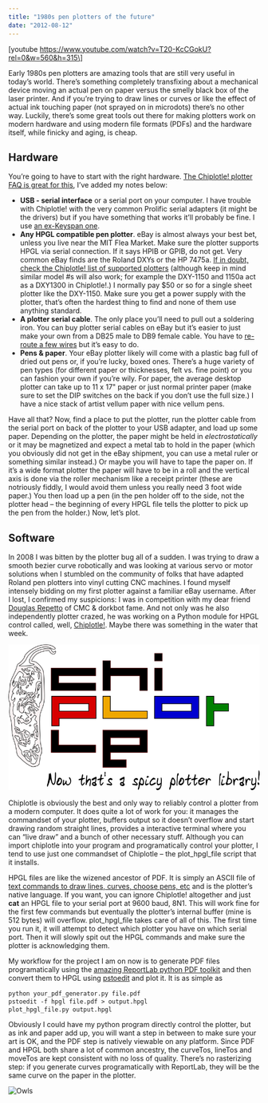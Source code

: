 ```yaml
---
title: "1980s pen plotters of the future"
date: "2012-08-12"
---
```


\[youtube https://www.youtube.com/watch?v=T20-KcCGokU?rel=0&w=560&h=315\]

Early 1980s pen plotters are amazing tools that are still very useful in today’s world. There’s something completely transfixing about a mechanical device moving an actual pen on paper versus the smelly black box of the laser printer. And if you’re trying to draw lines or curves or like the effect of actual ink touching paper (not sprayed on in microdots) there’s no other way. Luckily, there’s some great tools out there for making plotters work on modern hardware and using modern file formats (PDFs) and the hardware itself, while finicky and aging, is cheap.

## Hardware

You’re going to have to start with the right hardware. [The Chiplotle! plotter FAQ is great for this](http://music.columbia.edu/cmc/chiplotle/plotter_FAQs.shtml), I’ve added my notes below:

- **USB - serial interface** or a serial port on your computer. I have trouble with Chiplotle! with the very common Prolific serial adapters (it might be the drivers) but if you have something that works it’ll probably be fine. I use [an ex-Keyspan one](http://www.tripplite.com/en/products/model.cfm?txtModelID=3914).
- **Any HPGL compatible pen plotter**. eBay is almost always your best bet, unless you live near the MIT Flea Market. Make sure the plotter supports HPGL via serial connection. If it says HPIB or GPIB, do not get. Very common eBay finds are the Roland DXYs or the HP 7475a. [If in doubt, check the Chiplotle! list of supported plotters](http://music.columbia.edu/cmc/chiplotle/manual/chapters/api/plotters.html) (although keep in mind similar model #s will also work; for example the DXY-1150 and 1150a act as a DXY1300 in Chiplotle!.) I normally pay $50 or so for a single sheet plotter like the DXY-1150. Make sure you get a power supply with the plotter, that’s often the hardest thing to find and none of them use anything standard.
- **A plotter serial cable**. The only place you’ll need to pull out a soldering iron. You can buy plotter serial cables on eBay but it’s easier to just make your own from a DB25 male to DB9 female cable. You have to [re-route a few wires](http://music.columbia.edu/cmc/chiplotle/plotter_cable.pdf) but it’s easy to do.
- **Pens & paper**. Your eBay plotter likely will come with a plastic bag full of dried out pens or, if you’re lucky, boxed ones. There’s a huge variety of pen types (for different paper or thicknesses, felt vs. fine point) or you can fashion your own if you’re wily. For paper, the average desktop plotter can take up to 11 x 17" paper or just normal printer paper (make sure to set the DIP switches on the back if you don’t use the full size.) I have a nice stack of artist vellum paper with nice vellum pens.

Have all that? Now, find a place to put the plotter, run the plotter cable from the serial port on back of the plotter to your USB adapter, and load up some paper. Depending on the plotter, the paper might be held in _electrostatically_ or it may be magnetized and expect a metal tab to hold in the paper (which you obviously did not get in the eBay shipment, you can use a metal ruler or something similar instead.) Or maybe you will have to tape the paper on. If it’s a wide format plotter the paper will have to be in a roll and the vertical axis is done via the roller mechanism like a receipt printer (these are notriously fiddly, I would avoid them unless you really need 3 foot wide paper.) You then load up a pen (in the pen holder off to the side, not the plotter head – the beginning of every HPGL file tells the plotter to pick up the pen from the holder.) Now, let’s plot.

## Software

In 2008 I was bitten by the plotter bug all of a sudden. I was trying to draw a smooth bezier curve robotically and was looking at various servo or motor solutions when I stumbled on the community of folks that have adapted Roland pen plotters into vinyl cutting CNC machines. I found myself intensely bidding on my first plotter against a familiar eBay username. After I lost, I confirmed my suspicions: I was in competition with my dear friend [Douglas Repetto](http://music.columbia.edu/~douglas/) of CMC & dorkbot fame. And not only was he also independently plotter crazed, he was working on a Python module for HPGL control called, well, [Chiplotle!](http://chiplotle.org). Maybe there was something in the water that week.

![Chiplotle!](images/chiplotle_logo_2.png)

Chiplotle is obviously the best and only way to reliably control a plotter from a modern computer. It does quite a lot of work for you: it manages the commandset of your plotter, buffers output so it doesn’t overflow and start drawing random straight lines, provides a interactive terminal where you can “live draw” and a bunch of other necessary stuff. Although you can import chiplotle into your program and programatically control your plotter, I tend to use just one commandset of Chiplotle – the plot\_hpgl\_file script that it installs.

HPGL files are like the wizened ancestor of PDF. It is simply an ASCII file of [text commands to draw lines, curves, choose pens, etc](http://www.isoplotec.co.jp/HPGL/eHPGL.htm) and is the plotter’s native language. If you want, you can ignore Chiplotle! altogether and just **cat** an HPGL file to your serial port at 9600 baud, 8N1. This will work fine for the first few commands but eventually the plotter’s internal buffer (mine is 512 bytes) will overflow. plot\_hpgl\_file takes care of all of this. The first time you run it, it will attempt to detect which plotter you have on which serial port. Then it will slowly spit out the HPGL commands and make sure the plotter is acknowledging them.

My workflow for the project I am on now is to generate PDF files programatically using the [amazing ReportLab python PDF toolkit](http://www.reportlab.com/software/opensource/) and then convert them to HPGL using [pstoedit](http://www.pstoedit.net/) and plot it. It is as simple as

```
python your_pdf_generator.py file.pdf
pstoedit -f hpgl file.pdf > output.hpgl
plot_hpgl_file.py output.hpgl
```

Obviously I could have my python program directly control the plotter, but as ink and paper add up, you will want a step in between to make sure your art is OK, and the PDF step is natively viewable on any platform. Since PDF and HPGL both share a lot of common ancestry, the curveTos, lineTos and moveTos are kept consistent with no loss of quality. There’s no rasterizing step: if you generate curves programatically with ReportLab, they will be the same curve on the paper in the plotter.

![Owls](images/20120812-kuqixaqy85n1f9iqgim7qu6egb.jpg)

